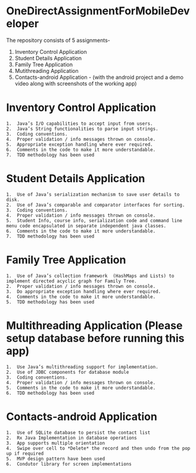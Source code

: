 # OneDirectAssignmentForMobileDeveloper

The repository consists of 5 assignments-
  1. Inventory Control Application
  2. Student Details Application
  3. Family Tree Application
  4. Mutithreading Application
  5. Contacts-android Application - (with the android project and a demo video along with screenshots of the working app)
  
  
  # Inventory Control Application
    1.	Java’s I/O capabilities to accept input from users.
    2.	Java’s String functionalities to parse input strings.
    3.	Coding conventions.
    4.	Proper validation / info messages thrown on console.
    5.	Appropriate exception handling where ever required.
    6.	Comments in the code to make it more understandable.
    7.	TDD methodology has been used
  
  # Student Details Application
    1.	Use of Java’s serialization mechanism to save user details to disk.
    2.	Use of Java’s comparable and comparator interfaces for sorting.
    3.	Coding conventions.
    4.	Proper validation / info messages thrown on console.
    5.	Student Info, course info, serialization code and command line menu code encapsulated in separate independent java classes.
    6.	Comments in the code to make it more understandable.
    7.	TDD methodology has been used
    
  # Family Tree Application
    1.  Use of Java’s collection framework  (HashMaps and Lists) to implement directed acyclic graph for Family Tree.
    2.  Proper validation / info messages thrown on console.
    3.  Do appropriate exception handling where ever required.
    4.  Comments in the code to make it more understandable.
    5.  TDD methodology has been used

  # Multithreading Application (Please setup database before running this app)
    1.  Use Java’s multithreading support for implementation.
    2.  Use of JDBC components for database module
    3.	Coding conventions.
    4.	Proper validation / info messages thrown on console.
    5.	Comments in the code to make it more understandable.
    6.	TDD methodology has been used
    
  # Contacts-android Application
    1.  Use of SQLite database to persist the contact list
    2.  Rx Java Implementation in database operations
    3.	App supports multiple orientation
    4.	Swipe over cell to *Delete* the record and then undo from the pop up if required
    5.	MVP design pattern have been used
    6.	Condutor library for screen implementations

    
